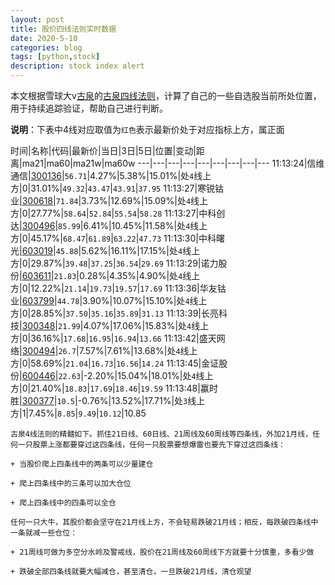 ```yaml
---
layout: post
title: 股价四线法则实时数据
date: 2020-5-10
categories: blog
tags: [python,stock]
description: stock index alert
---
```



本文根据雪球大v[古泉](https://xueqiu.com/u/7148646888)的[古泉四线法则](https://xueqiu.com/7148646888/130498192)，计算了自己的一些自选股当前所处位置，用于持续追踪验证，帮助自己进行判断。

**说明**：下表中4线对应取值为`红色`表示最新价处于对应指标上方，属正面

时间|名称|代码|最新价|当日|3日|5日|位置|变动|距离|ma21|ma60|ma21w|ma60w
---|---|---|---|---|---|---|---|---
11:13:24|信维通信|[300136](https://xueqiu.com/S/SZ300136)|`56.71`|4.27%|5.38%|15.01%|处`4`线上方|0|31.01%|`49.32`|`43.47`|`43.91`|`37.95`
11:13:27|寒锐钴业|[300618](https://xueqiu.com/S/SZ300618)|`71.84`|3.73%|12.69%|15.09%|处`4`线上方|0|27.77%|`58.64`|`52.84`|`55.54`|`58.28`
11:13:27|中科创达|[300496](https://xueqiu.com/S/SZ300496)|`85.99`|6.41%|10.45%|11.58%|处`4`线上方|0|45.17%|`68.47`|`61.89`|`63.22`|`47.73`
11:13:30|中科曙光|[603019](https://xueqiu.com/S/SH603019)|`45.88`|5.62%|16.11%|17.15%|处`4`线上方|0|29.87%|`39.48`|`37.25`|`36.54`|`29.69`
11:13:29|诺力股份|[603611](https://xueqiu.com/S/SH603611)|`21.83`|0.28%|4.35%|4.90%|处`4`线上方|0|12.22%|`21.14`|`19.73`|`19.57`|`17.69`
11:13:36|华友钴业|[603799](https://xueqiu.com/S/SH603799)|`44.78`|3.90%|10.07%|15.10%|处`4`线上方|0|28.85%|`37.50`|`35.16`|`35.89`|`31.13`
11:13:39|长亮科技|[300348](https://xueqiu.com/S/SZ300348)|`21.99`|4.07%|17.06%|15.83%|处`4`线上方|0|36.16%|`17.68`|`16.95`|`16.94`|`13.66`
11:13:42|盛天网络|[300494](https://xueqiu.com/S/SZ300494)|`26.7`|7.57%|7.61%|13.68%|处`4`线上方|0|58.69%|`21.04`|`16.73`|`16.56`|`14.24`
11:13:45|金证股份|[600446](https://xueqiu.com/S/SH600446)|`22.63`|-2.20%|15.04%|18.01%|处`4`线上方|0|21.40%|`18.83`|`17.69`|`18.46`|`19.59`
11:13:48|赢时胜|[300377](https://xueqiu.com/S/SZ300377)|`10.5`|-0.76%|13.52%|17.71%|处`3`线上方|1|7.45%|`8.85`|`9.49`|`10.12`|10.85

```
古泉4线法则的精髓如下。抓住21日线、60日线、21周线及60周线等四条线，外加21月线，任何一只股票上涨都要穿过这四条线，任何一只股票要想爆雷也要先下穿过这四条线：

+ 当股价爬上四条线中的两条可以少量建仓

+ 爬上四条线中的三条可以加大仓位

+ 爬上四条线中的四条可以全仓

任何一只大牛，其股价都会坚守在21月线上方，不会轻易跌破21月线；相反，每跌破四条线中一条就减一些仓位：

+ 21周线可做为多空分水岭及警戒线，股价在21周线及60周线下方就要十分慎重，多看少做

+ 跌破全部四条线就要大幅减仓，甚至清仓，一旦跌破21月线，清仓观望
```
